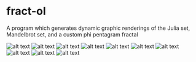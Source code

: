 # fract-ol
A program which generates dynamic graphic renderings of the Julia set, Mandelbrot set, and a custom phi pentagram fractal

![alt text](https://photos.app.goo.gl/KYRCnrQgAGRl1DBy2)
![alt text](https://photos.app.goo.gl/74qUJ8i4JbwsYsDE3)
![alt text](https://photos.app.goo.gl/gIyDNHUcSYtFD4O52)
![alt text](https://photos.app.goo.gl/oFhXHSx8gN6nrbRH3)
![alt text](https://photos.app.goo.gl/dSRp2dsuZJvaGvMJ2)
![alt text](https://photos.app.goo.gl/Anao4YtnrIiNFYzX2)
![alt text](https://lh3.googleusercontent.com/gZGDpZh2YqwQ_3r6kQAohY9VxFRpAtxbmEs9GVfUza82UQ4fP2YB7vsjKyj1THnqs5JZDdXBJYn86yrA_jjWPJmbUd1UA33B9HnS3HoyEIznRba53y88V4ZZIqoZop_DyD6xkO6MGv6Yck_RTUsAWXrtq70zsSlyh-4J0TjnEStuo3YNe5r64K-CrQUgrINFkuSuPVrK4syfula83IwwVdPKGbq-EQBN2hX24t1bIaWueIMRQkvCq2-BqxjmOvAskcMWM2Pd9g6gKrfVysPpqQuvSE60s3Lv4ehqATAu4FZt_rml6wgJ_FVaAhLuz84pR70pNmx_bff4NavH9o6dP1GJ1983okIsYQuk7FNKp8f8Ku_ED6HI7n_O6RYHkCeluWSyuD8WjBVidiG8wCGnAHz2BUprqVTcNgCL0gLMGSIPc6TvPLTsqzIqstWXl2DUYyL35_5R6u45tDU9uyBt5Yu53kJEU1YlUiOgSVX0_W-QT-3nP51vLYCO_jH5zXFPDV-_pou3TeEXR-iwNhE2Tzw5PwdG1YaeE8DaT6SxCQIoRColg67fPoRXOoJcFJab-H_xSO-TMtjeLE4zvWwXcuxrM1FEANAL0pAnCR7vR7rEhYmekHkk5RJpoVpXX32PPFboFYvEzWmhrfGC-EvkIc6OXJ4ftl5VU5c_Se1V_XhDiA=w1022-h1024-no)
![alt text](https://lh3.googleusercontent.com/nU936tFbnXGzfXVxpLPGU0QliMKu-s8qBurxpZe2tyo3SIyaG8yH6S-HYi3A1J1Oz5hjHIZa5QobzUjHakcttA433Wp4qZxEnMMHvfZIHRpIc7DwZZOUwPFiFkn308tTSB-2DZGk70VaifOrupo70_x5TCLp0aWqoPAt_hRcIAM2Phf4brxWok5SZohtoxameZ4b6rY_nvpBa8u_CAFGZZZqMHV0skI7ubWHlKEa1TZFiROuWhqBmgJk_jiYr1i3aNJgJ1XlQY8cEokxPp8Syyh_jW_TF8z0IX3viwRMITV6IxYdb6l6IAcjaQzOE2hQhHQNrMCrruOrAzVSxNWGaRa6byvQqvm1cuTFsU4rBIerBa0fkL54etarWq9QCXZsaYEIIoVsSL3Z6EgN19UFOCKghutpD6gmQWMDz-YeE2fUabbyzFXnRpQ3UKKb7dPWFBBOmZg64yo_dv2vaNR8o8KvfbX1oELk4-SKA7s04wL7cei5w32oSvFz5TRWtnbgUAWe_qHHF2kW3NvkKPxKBB08yO9HLtqhCK9Sl-WYySekWj3yJRrPwBBXrJqe7qvM5_B0lgPd9qR1FPgktL14ljAq0CqlAK5tEtduK3V5aepv0ddf9tnwdSuCiH1kUtv5Gw0ELkwXaUC3bOzvqcXy-HwdMmorFDPu4BSLY0kUHpaQRQ=s2298-no)
![alt text](https://lh3.googleusercontent.com/__ZyKFt_mOy7O2U4df8no_WEWNaxvVBeya8TJ7wej7yT1V-WM3_HXTQjEK2aGbYPRI8CvJAnkev4_Ip1YLrW-kRMfNIwNNyX7b57Jwt9jV617Y9kgI-u76ZGEQlh_LLsImbjqWE4Q71kICE3-4ZixbpL1rYxffTjzPt35Ggox1egKTKQSPGYoRdQxQ5pWjZq0stvJz6q4oxOTBv6qjM5vyAIdHgQOBvam7DHrg20WmwDs8BzIMQ6FaoVYZXQfAbnzM-q1qm0kvVGbjWTj_nmGwDwCQIeqh61JM_SxNmempkgaB2G1xVbhxmUXO42Upj1DUB2z_WpeJV2-3F1N8Tk9eWv-6Z3RLVlf6Bc9fBGMHMsEd7NPhAXJsFyBCQqH5ykXOy6thT94vD9yl9VvSH8Ud-ld_m7vs-TiSKQpaKbpOGZxjX3Gfdblx-TfvU9pRX7787dIwaWYZaZSwboo0v8BA2Q8uHnoEJ3_1WC3kSS_HzI4_HiE_ToLTn-m8NOSi_uFENzDU9-8EPGam7xOhvoBKjZEtuIY3i88m2f7sdMi5NIy8CIVe__zRBF_8mZ9M34UiWwWuc9C-j9tsbVLthrwKIIcjXd9WmBq6_KcfQ2u1xkdb-HHIXbGIbYYJmKZWGU4r27443Uym9qcEpDsZX7fU_2AcX-tatenFDbLSdPcXuKzg=s2298-no)
![alt text](https://lh3.googleusercontent.com/vAnVYkAyh2XVTaV7xjZNJV9X5i1AZaAmBEirYqcYNCF7Sz5GJBUweNKb1KSktxwmseXvxu_YVneTbA8kdHnYUU4JEgNmq5q3j8KjfryTcb9PN2XROxwyDkeqD5lNESGoQkJWogVgHndAQ_liLsVnenrdRuHaW5w6aLO8qvCM-LVTSBUM1p_ZGaW9WcM2T4cFxJ6g9sASM1uLEs-ct_3e7ytlbOxdvoul3mdUsKOr7urCAloEHF3m-OHAxs_Abxm7sE6jibTb95TOeMy8X9He-F2XVpQresCUvtettQrbRfVcwsc9gT8BuTx4AkG3Dy0OlP8RyYHvl5sal6m0kZik9Udl9Eq-a7_mWf8W4xMRj9g-VURkMQy8FG1RbpGewthCyVZjN1qUYSRIXsWbnOFzq53ICVb5yo4JadkBiwExfW_HyFKCvaLDPknS-obe1tPxssr_wObLZofIDuwR47hEYlaD09mPI09cmmmLzu_1JToueNfrkm_Ow9qbUzOZeTNh5NWJVDdCSIPSHiMK1SPz-2Xxr-jt2H8Ec9Xe1jS_o7xADXGUp6infBGufih05ajE8El8mA5b4Cjfd-5j3fb5mwEX7leQzLw-kKomrIi5DKl5KQVLqQiWsb6P6Psil3Qe6Yv0tXLeX_B6we879gpL4hyEjnLFSCWfhE45SriVo8oXSg=w2302-h2298-no)
